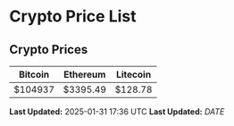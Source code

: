 # Crypto Price List

## Crypto Prices
| Bitcoin | Ethereum | Litecoin |
| ------- | -------- | -------- |
| $104937 | $3395.49 | $128.78 |
**Last Updated:** 2025-01-31 17:36 UTC
**Last Updated:** $DATE$
